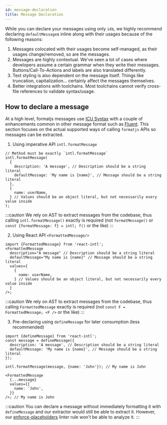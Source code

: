 ```yaml
---
id: message-declaration
title: Message Declaration
---
```


While you can declare your messages using only `id`s, we highly recommend declaring `defaultMessage`s inline along with their usages because of the following reasons:

1. Messages colocated with their usages become self-managed, as their usages change/removed, so are the messages.
2. Messages are highly contextual. We've seen a lot of cases where developers assume a certain grammar when they write their messages. Buttons/Call-To-Actions and labels are also translated differently.
3. Text styling is also dependent on the message itself. Things like truncation, capitalization... certainly affect the messages themselves.
4. Better integrations with toolchains. Most toolchains cannot verify cross-file references to validate syntax/usage.

## How to declare a message

At a high level, formatjs messages use [ICU Syntax](../core-concepts/icu-syntax.md) with a couple of enhancements common in other message format such as [Fluent](https://github.com/projectfluent/fluent.js/). This section focuses on the actual supported ways of calling `formatjs` APIs so messages can be extracted.

1. Using imperative API `intl.formatMessage`

```tsx
// Method must be exactly `intl.formatMessage`
intl.formatMessage(
  {
    description: 'A message', // Description should be a string literal
    defaultMessage: 'My name is {name}', // Message should be a string literal
  },
  {
    name: userName,
  } // Values should be an object literal, but not necessarily every value inside
);
```

:::caution
We rely on AST to extract messages from the codebase, thus calling `intl.formatMessage()` exactly is required (not `formatMessage()` or `const {formatMessage: f} = intl; f()` or the like)
:::

2. Using React API `<FormattedMessage/>`

```tsx
import {FormattedMessage} from 'react-intl';
<FormattedMessage
  description="A message" // Description should be a string literal
  defaultMessage="My name is {name}" // Message should be a string literal
  values={
    {
      name: userName,
    } // Values should be an object literal, but not necessarily every value inside
  }
/>;
```

:::caution
We rely on AST to extract messages from the codebase, thus calling `FormattedMessage` exactly is required (not `const F = FormattedMessage; <F />` or the like)
:::

3. Pre-declaring using `defineMessage` for later consumption (less recommended)

```tsx
import {defineMessage} from 'react-intl';
const message = defineMessage({
  description: 'A message', // Description should be a string literal
  defaultMessage: 'My name is {name}', // Message should be a string literal
});

intl.formatMessage(message, {name: 'John'}); // My name is John

<FormattedMessage
  {...message}
  values={{
    name: 'John',
  }}
/>; // My name is John
```

:::caution
You can declare a message without immediately formatting it with `defineMessage` and our extractor would still be able to extract it. However, our [enforce-placeholders](../tooling/linter.md#enforce-placeholders) linter rule won't be able to analyze it.
:::
